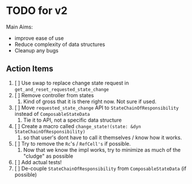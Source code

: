 # TODO for v2

Main Aims:

* improve ease of use
* Reduce complexity of data structures
* Cleanup any bugs

## Action Items

1. [ ] Use swap to replace change state request in `get_and_reset_requested_state_change`
2. [ ] Remove controller from states
   1. Kind of gross that it is there right now. Not sure if used.
3. [ ] Move `requested_state_change` API to `StateChainOfResponsibility` instead of `ComposableStateData`
   1. Tie it to API, not a specific data structure
4. [ ] Create a macro called `change_state!(state: &dyn StateChainOfResponsibility)`
   1. so that user's dont have to call it themselves / know how it works.
5. [ ] Try to remove the `Rc`'s / `RefCell's` if possible.
   1. Now that we know the impl works, try to minimize as much of the "cludge" as possible
6. [ ] Add actual tests!
7. [ ] De-couple `StateChainOfResponsibility` from `ComposableStateData` (if possible)
